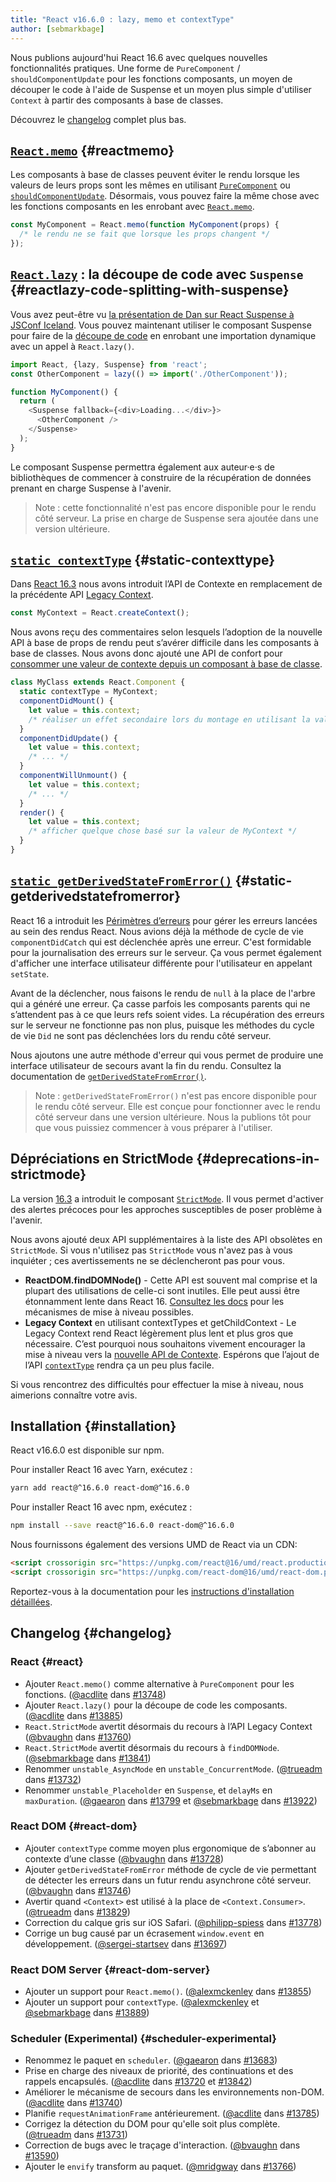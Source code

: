 ```yaml
---
title: "React v16.6.0 : lazy, memo et contextType"
author: [sebmarkbage]
---
```


Nous publions aujourd'hui React 16.6 avec quelques nouvelles fonctionnalités pratiques. Une forme de `PureComponent` / `shouldComponentUpdate` pour les fonctions composants, un moyen de découper le code à l'aide de Suspense et un moyen plus simple d'utiliser `Context` à partir des composants à base de classes.

Découvrez le [changelog](#changelog) complet plus bas.

## [`React.memo`](/docs/react-api.html#reactmemo) {#reactmemo}

Les composants à base de classes peuvent éviter le rendu lorsque les valeurs de leurs props sont les mêmes en utilisant [`PureComponent`](/docs/react-api.html#reactpurecomponent) ou [`shouldComponentUpdate`](/docs/react-component.html#shouldcomponentupdate). Désormais, vous pouvez faire la même chose avec les fonctions composants en les enrobant avec [`React.memo`](/docs/react-api.html#reactmemo).

```js
const MyComponent = React.memo(function MyComponent(props) {
  /* le rendu ne se fait que lorsque les props changent */
});
```

## [`React.lazy`](/docs/code-splitting.html#reactlazy) : la découpe de code avec `Suspense` {#reactlazy-code-splitting-with-suspense}

Vous avez peut-être vu [la présentation de Dan sur React Suspense à JSConf Iceland](/blog/2018/03/01/sneak-peek-beyond-react-16.html). Vous pouvez maintenant utiliser le composant Suspense pour faire de la [découpe de code](/docs/code-splitting.html#reactlazy) en enrobant une importation dynamique avec un appel à `React.lazy()`.

```js
import React, {lazy, Suspense} from 'react';
const OtherComponent = lazy(() => import('./OtherComponent'));

function MyComponent() {
  return (
    <Suspense fallback={<div>Loading...</div>}>
      <OtherComponent />
    </Suspense>
  );
}
```

Le composant Suspense permettra également aux auteur·e·s de bibliothèques de commencer à construire de la récupération de données prenant en charge Suspense à l'avenir.

> Note : cette fonctionnalité n'est pas encore disponible pour le rendu côté serveur. La prise en charge de Suspense sera ajoutée dans une version ultérieure.

## [`static contextType`](/docs/context.html#classcontexttype) {#static-contexttype}

Dans [React 16.3](/blog/2018/03/29/react-v-16-3.html) nous avons introduit l’API de Contexte en remplacement de la précédente API [Legacy Context](/docs/legacy-context.html).

```js
const MyContext = React.createContext();
```

Nous avons reçu des commentaires selon lesquels l’adoption de la nouvelle API à base de props de rendu peut s’avérer difficile dans les composants à base de classes. Nous avons donc ajouté une API de confort pour [consommer une valeur de contexte depuis un composant à base de classe](/docs/context.html#classcontexttype).

```js
class MyClass extends React.Component {
  static contextType = MyContext;
  componentDidMount() {
    let value = this.context;
    /* réaliser un effet secondaire lors du montage en utilisant la valeur de MyContext */
  }
  componentDidUpdate() {
    let value = this.context;
    /* ... */
  }
  componentWillUnmount() {
    let value = this.context;
    /* ... */
  }
  render() {
    let value = this.context;
    /* afficher quelque chose basé sur la valeur de MyContext */
  }
}
```

## [`static getDerivedStateFromError()`](/docs/react-component.html#static-getderivedstatefromerror) {#static-getderivedstatefromerror}

React 16 a introduit les [Périmètres d’erreurs](/blog/2017/07/26/error-handling-in-react-16.html) pour gérer les erreurs lancées au sein des rendus React. Nous avions déjà la méthode de cycle de vie `componentDidCatch` qui est déclenchée après une erreur. C'est formidable pour la journalisation des erreurs sur le serveur. Ça vous permet également d'afficher une interface utilisateur différente pour l'utilisateur en appelant `setState`.

Avant de la déclencher, nous faisons le rendu de `null` à la place de l'arbre qui a généré une erreur. Ça casse parfois les composants parents qui ne s’attendent pas à ce que leurs refs soient vides. La récupération des erreurs sur le serveur ne fonctionne pas non plus, puisque les méthodes du cycle de vie `Did` ne sont pas déclenchées lors du rendu côté serveur.

Nous ajoutons une autre méthode d'erreur qui vous permet de produire une interface utilisateur de secours avant la fin du rendu. Consultez la documentation de [`getDerivedStateFromError()`](/docs/react-component.html#static-getderivedstatefromerror).

> Note : `getDerivedStateFromError()` n'est pas encore disponible pour le rendu côté serveur. Elle est conçue pour fonctionner avec le rendu côté serveur dans une version ultérieure. Nous la publions tôt pour que vous puissiez commencer à vous préparer à l'utiliser.

## Dépréciations en StrictMode {#deprecations-in-strictmode}

La version [16.3](/blog/2018/03/29/react-v-16-3.html#strictmode-component) a introduit le composant [`StrictMode`](/docs/strict-mode.html). Il vous permet d'activer des alertes précoces pour les approches susceptibles de poser problème à l'avenir.

Nous avons ajouté deux API supplémentaires à la liste des API obsolètes en `StrictMode`. Si vous n'utilisez pas `StrictMode` vous n'avez pas à vous inquiéter ; ces avertissements ne se déclencheront pas pour vous.

* __ReactDOM.findDOMNode()__ - Cette API est souvent mal comprise et la plupart des utilisations de celle-ci sont inutiles. Elle peut aussi être étonnamment lente dans React 16. [Consultez les docs](/docs/strict-mode.html#warning-about-deprecated-finddomnode-usage) pour les mécanismes de mise à niveau possibles.
* __Legacy Context__ en utilisant contextTypes et getChildContext - Le Legacy Context rend React légèrement plus lent et plus gros que nécessaire. C’est pourquoi nous souhaitons vivement encourager la mise à niveau vers la [nouvelle API de Contexte](/docs/context.html). Espérons que l’ajout de l’API [`contextType`](/docs/context.html#classcontexttype) rendra ça un peu plus facile.

Si vous rencontrez des difficultés pour effectuer la mise à niveau, nous aimerions connaître votre avis.

## Installation {#installation}

React v16.6.0 est disponible sur npm.

Pour installer React 16 avec Yarn, exécutez :

```bash
yarn add react@^16.6.0 react-dom@^16.6.0
```

Pour installer React 16 avec npm, exécutez :

```bash
npm install --save react@^16.6.0 react-dom@^16.6.0
```

Nous fournissons également des versions UMD de React via un CDN:

```html
<script crossorigin src="https://unpkg.com/react@16/umd/react.production.min.js"></script>
<script crossorigin src="https://unpkg.com/react-dom@16/umd/react-dom.production.min.js"></script>
```

Reportez-vous à la documentation pour les [instructions d'installation détaillées](/docs/installation.html).

## Changelog {#changelog}

### React {#react}

* Ajouter `React.memo()` comme alternative à `PureComponent` pour les fonctions. ([@acdlite](https://github.com/acdlite) dans [#13748](https://github.com/facebook/react/pull/13748))
* Ajouter `React.lazy()` pour la découpe de code les composants. ([@acdlite](https://github.com/acdlite) dans [#13885](https://github.com/facebook/react/pull/13885))
* `React.StrictMode` avertit désormais du recours à l’API Legacy Context ([@bvaughn](https://github.com/bvaughn) dans [#13760](https://github.com/facebook/react/pull/13760))
* `React.StrictMode` avertit désormais du recours à `findDOMNode`. ([@sebmarkbage](https://github.com/sebmarkbage) dans [#13841](https://github.com/facebook/react/pull/13841))
* Renommer `unstable_AsyncMode` en `unstable_ConcurrentMode`. ([@trueadm](https://github.com/trueadm) dans [#13732](https://github.com/facebook/react/pull/13732))
* Renommer `unstable_Placeholder` en `Suspense`, et `delayMs` en `maxDuration`. ([@gaearon](https://github.com/gaearon) dans [#13799](https://github.com/facebook/react/pull/13799) et [@sebmarkbage](https://github.com/sebmarkbage) dans [#13922](https://github.com/facebook/react/pull/13922))

### React DOM {#react-dom}

* Ajouter `contextType` comme moyen plus ergonomique de s’abonner au contexte d’une classe ([@bvaughn](https://github.com/bvaughn) dans [#13728](https://github.com/facebook/react/pull/13728))
* Ajouter `getDerivedStateFromError` méthode de cycle de vie permettant de détecter les erreurs dans un futur rendu asynchrone côté serveur. ([@bvaughn](https://github.com/bvaughn) dans [#13746](https://github.com/facebook/react/pull/13746))
* Avertir quand `<Context>` est utilisé à la place de `<Context.Consumer>`. ([@trueadm](https://github.com/trueadm) dans [#13829](https://github.com/facebook/react/pull/13829))
* Correction du calque gris sur iOS Safari. ([@philipp-spiess](https://github.com/philipp-spiess) dans [#13778](https://github.com/facebook/react/pull/13778))
* Corrige un bug causé par un écrasement `window.event` en développement. ([@sergei-startsev](https://github.com/sergei-startsev) dans [#13697](https://github.com/facebook/react/pull/13697))

### React DOM Server {#react-dom-server}

* Ajouter un support pour `React.memo()`. ([@alexmckenley](https://github.com/alexmckenley) dans [#13855](https://github.com/facebook/react/pull/13855))
* Ajouter un support pour `contextType`. ([@alexmckenley](https://github.com/alexmckenley) et [@sebmarkbage](https://github.com/sebmarkbage) dans [#13889](https://github.com/facebook/react/pull/13889))

### Scheduler (Experimental) {#scheduler-experimental}

* Renommez le paquet en `scheduler`. ([@gaearon](https://github.com/gaearon) dans [#13683](https://github.com/facebook/react/pull/13683))
* Prise en charge des niveaux de priorité, des continuations et des rappels encapsulés. ([@acdlite](https://github.com/acdlite) dans [#13720](https://github.com/facebook/react/pull/13720) et [#13842](https://github.com/facebook/react/pull/13842))
* Améliorer le mécanisme de secours dans les environnements non-DOM. ([@acdlite](https://github.com/acdlite) dans [#13740](https://github.com/facebook/react/pull/13740))
* Planifie `requestAnimationFrame` antérieurement. ([@acdlite](https://github.com/acdlite) dans [#13785](https://github.com/facebook/react/pull/13785))
* Corrigez la détection du DOM pour qu'elle soit plus complète. ([@trueadm](https://github.com/trueadm) dans [#13731](https://github.com/facebook/react/pull/13731))
* Correction de bugs avec le traçage d'interaction. ([@bvaughn](https://github.com/bvaughn) dans [#13590](https://github.com/facebook/react/pull/13590))
* Ajouter le `envify` transform au paquet. ([@mridgway](https://github.com/mridgway) dans [#13766](https://github.com/facebook/react/pull/13766))

